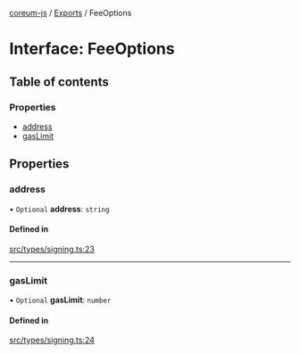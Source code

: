 [coreum-js](../README.md) / [Exports](../modules.md) / FeeOptions

# Interface: FeeOptions

## Table of contents

### Properties

- [address](FeeOptions.md#address)
- [gasLimit](FeeOptions.md#gaslimit)

## Properties

### address

• `Optional` **address**: `string`

#### Defined in

[src/types/signing.ts:23](https://github.com/CooperFoundation/coreum-js/blob/d106c53/src/types/signing.ts#L23)

___

### gasLimit

• `Optional` **gasLimit**: `number`

#### Defined in

[src/types/signing.ts:24](https://github.com/CooperFoundation/coreum-js/blob/d106c53/src/types/signing.ts#L24)
